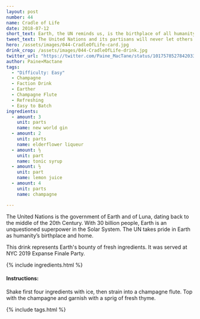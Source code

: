 ```yaml
---
layout: post
number: 44
name: Cradle of Life
date: 2018-07-12
short_text: Earth, the UN reminds us, is the birthplace of all humanity.
tweet_text: The United Nations and its partisans will never let others forget that Earth is where humanity came from - but they do have the freshest ingredients.
hero: /assets/images/044-CradleOfLife-card.jpg
drink_crop: /assets/images/044-CradleOfLife-drink.jpg
twitter_url: "https://twitter.com/Paine_MacTane/status/1017578527842033664"
author: Paine×Mactane
tags: 
  - "Difficulty: Easy"
  - Champagne
  - Faction Drink
  - Earther
  - Champagne Flute
  - Refreshing
  - Easy to Batch
ingredients:
  - amount: 3
    unit: parts
    name: new world gin
  - amount: 2
    unit: parts
    name: elderflower liqueur
  - amount: ½
    unit: part
    name: tonic syrup
  - amount: ½
    unit: part
    name: lemon juice
  - amount: 4
    unit: parts
    name: champagne

---
```


The United Nations is the government of Earth and of Luna, dating back to the middle of the 20th Century. With 30 billion people, Earth is an unquestioned superpower in the Solar System. The UN takes pride in Earth as humanity’s birthplace and home.

This drink represents Earth's bounty of fresh ingredients. It was served at NYC 2019 Expanse Finale Party. 

{% include ingredients.html %}

#### Instructions:

Shake first four ingredients with ice, then strain into a champagne flute. Top with the champagne and garnish with a sprig of fresh thyme. 

{% include tags.html %}

